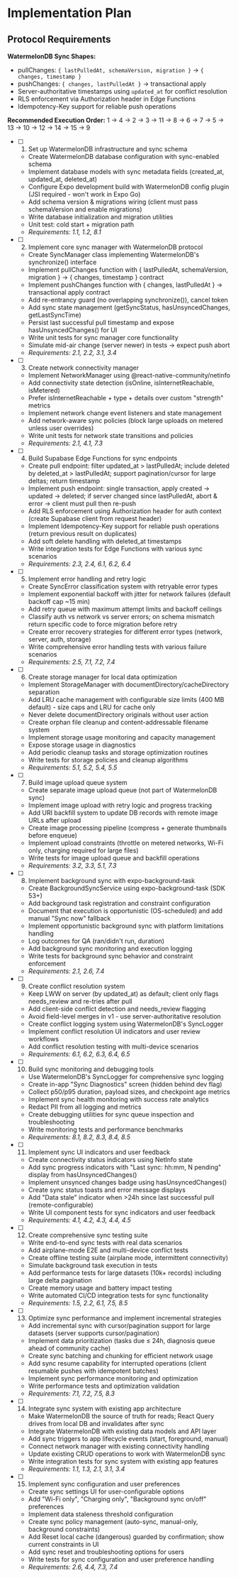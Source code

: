 # Implementation Plan

## Protocol Requirements

**WatermelonDB Sync Shapes:**

- pullChanges: `{ lastPulledAt, schemaVersion, migration }` → `{ changes, timestamp }`
- pushChanges: `{ changes, lastPulledAt }` → transactional apply
- Server-authoritative timestamps using `updated_at` for conflict resolution
- RLS enforcement via Authorization header in Edge Functions
- Idempotency-Key support for reliable push operations

**Recommended Execution Order:** 1 → 4 → 2 → 3 → 11 → 8 → 6 → 7 → 5 → 13 → 10 → 12 → 14 → 15 → 9

- [ ] 1. Set up WatermelonDB infrastructure and sync schema

  - Create WatermelonDB database configuration with sync-enabled schema
  - Implement database models with sync metadata fields (created_at, updated_at, deleted_at)
  - Configure Expo development build with WatermelonDB config plugin (JSI required - won't work in Expo Go)
  - Add schema version & migrations wiring (client must pass schemaVersion and enable migrations)
  - Write database initialization and migration utilities
  - Unit test: cold start + migration path
  - _Requirements: 1.1, 1.2, 8.1_

- [ ] 2. Implement core sync manager with WatermelonDB protocol

  - Create SyncManager class implementing WatermelonDB's synchronize() interface
  - Implement pullChanges function with { lastPulledAt, schemaVersion, migration } → { changes, timestamp } contract
  - Implement pushChanges function with { changes, lastPulledAt } → transactional apply contract
  - Add re-entrancy guard (no overlapping synchronize()), cancel token
  - Add sync state management (getSyncStatus, hasUnsyncedChanges, getLastSyncTime)
  - Persist last successful pull timestamp and expose hasUnsyncedChanges() for UI
  - Write unit tests for sync manager core functionality
  - Simulate mid-air change (server newer) in tests → expect push abort
  - _Requirements: 2.1, 2.2, 3.1, 3.4_

- [ ] 3. Create network connectivity manager

  - Implement NetworkManager using @react-native-community/netinfo
  - Add connectivity state detection (isOnline, isInternetReachable, isMetered)
  - Prefer isInternetReachable + type + details over custom "strength" metrics
  - Implement network change event listeners and state management
  - Add network-aware sync policies (block large uploads on metered unless user overrides)
  - Write unit tests for network state transitions and policies
  - _Requirements: 2.1, 4.1, 7.3_

- [ ] 4. Build Supabase Edge Functions for sync endpoints

  - Create pull endpoint: filter updated_at > lastPulledAt; include deleted by deleted_at > lastPulledAt; support pagination/cursor for large deltas; return timestamp
  - Implement push endpoint: single transaction, apply created → updated → deleted; if server changed since lastPulledAt, abort & error → client must pull then re-push
  - Add RLS enforcement using Authorization header for auth context (create Supabase client from request header)
  - Implement Idempotency-Key support for reliable push operations (return previous result on duplicates)
  - Add soft delete handling with deleted_at timestamps
  - Write integration tests for Edge Functions with various sync scenarios
  - _Requirements: 2.3, 2.4, 6.1, 6.2, 6.4_

- [ ] 5. Implement error handling and retry logic

  - Create SyncError classification system with retryable error types
  - Implement exponential backoff with jitter for network failures (default backoff cap ~15 min)
  - Add retry queue with maximum attempt limits and backoff ceilings
  - Classify auth vs network vs server errors; on schema mismatch return specific code to force migration before retry
  - Create error recovery strategies for different error types (network, server, auth, storage)
  - Write comprehensive error handling tests with various failure scenarios
  - _Requirements: 2.5, 7.1, 7.2, 7.4_

- [ ] 6. Create storage manager for local data optimization

  - Implement StorageManager with documentDirectory/cacheDirectory separation
  - Add LRU cache management with configurable size limits (400 MB default) - size caps and LRU for cache only
  - Never delete documentDirectory originals without user action
  - Create orphan file cleanup and content-addressable filename system
  - Implement storage usage monitoring and capacity management
  - Expose storage usage in diagnostics
  - Add periodic cleanup tasks and storage optimization routines
  - Write tests for storage policies and cleanup algorithms
  - _Requirements: 5.1, 5.2, 5.4, 5.5_

- [ ] 7. Build image upload queue system

  - Create separate image upload queue (not part of WatermelonDB sync)
  - Implement image upload with retry logic and progress tracking
  - Add URI backfill system to update DB records with remote image URLs after upload
  - Create image processing pipeline (compress + generate thumbnails before enqueue)
  - Implement upload constraints (throttle on metered networks, Wi-Fi only, charging required for large files)
  - Write tests for image upload queue and backfill operations
  - _Requirements: 3.2, 3.3, 5.1, 7.3_

- [ ] 8. Implement background sync with expo-background-task

  - Create BackgroundSyncService using expo-background-task (SDK 53+)
  - Add background task registration and constraint configuration
  - Document that execution is opportunistic (OS-scheduled) and add manual "Sync now" fallback
  - Implement opportunistic background sync with platform limitations handling
  - Log outcomes for QA (ran/didn't run, duration)
  - Add background sync monitoring and execution logging
  - Write tests for background sync behavior and constraint enforcement
  - _Requirements: 2.1, 2.6, 7.4_

- [ ] 9. Create conflict resolution system

  - Keep LWW on server (by updated_at) as default; client only flags needs_review and re-tries after pull
  - Add client-side conflict detection and needs_review flagging
  - Avoid field-level merges in v1 - use server-authoritative resolution
  - Create conflict logging system using WatermelonDB's SyncLogger
  - Implement conflict resolution UI indicators and user review workflows
  - Add conflict resolution testing with multi-device scenarios
  - _Requirements: 6.1, 6.2, 6.3, 6.4, 6.5_

- [ ] 10. Build sync monitoring and debugging tools

  - Use WatermelonDB's SyncLogger for comprehensive sync logging
  - Create in-app "Sync Diagnostics" screen (hidden behind dev flag)
  - Collect p50/p95 duration, payload sizes, and checkpoint age metrics
  - Implement sync health monitoring with success rate analytics
  - Redact PII from all logging and metrics
  - Create debugging utilities for sync queue inspection and troubleshooting
  - Write monitoring tests and performance benchmarks
  - _Requirements: 8.1, 8.2, 8.3, 8.4, 8.5_

- [ ] 11. Implement sync UI indicators and user feedback

  - Create connectivity status indicators using NetInfo state
  - Add sync progress indicators with "Last sync: hh:mm, N pending" display from hasUnsyncedChanges()
  - Implement unsynced changes badge using hasUnsyncedChanges()
  - Create sync status toasts and error message displays
  - Add "Data stale" indicator when >24h since last successful pull (remote-configurable)
  - Write UI component tests for sync indicators and user feedback
  - _Requirements: 4.1, 4.2, 4.3, 4.4, 4.5_

- [ ] 12. Create comprehensive sync testing suite

  - Write end-to-end sync tests with real data scenarios
  - Add airplane-mode E2E and multi-device conflict tests
  - Create offline testing suite (airplane mode, intermittent connectivity)
  - Simulate background task execution in tests
  - Add performance tests for large datasets (10k+ records) including large delta pagination
  - Create memory usage and battery impact testing
  - Write automated CI/CD integration tests for sync functionality
  - _Requirements: 1.5, 2.2, 6.1, 7.5, 8.5_

- [ ] 13. Optimize sync performance and implement incremental strategies

  - Add incremental sync with cursor/pagination support for large datasets (server supports cursor/pagination)
  - Implement data prioritization (tasks due ≤ 24h, diagnosis queue ahead of community cache)
  - Create sync batching and chunking for efficient network usage
  - Add sync resume capability for interrupted operations (client resumable pushes with idempotent batches)
  - Implement sync performance monitoring and optimization
  - Write performance tests and optimization validation
  - _Requirements: 7.1, 7.2, 7.5, 8.3_

- [ ] 14. Integrate sync system with existing app architecture

  - Make WatermelonDB the source of truth for reads; React Query drives from local DB and invalidates after sync
  - Integrate WatermelonDB with existing data models and API layer
  - Add sync triggers to app lifecycle events (start, foreground, manual)
  - Connect network manager with existing connectivity handling
  - Update existing CRUD operations to work with WatermelonDB sync
  - Write integration tests for sync system with existing app features
  - _Requirements: 1.1, 1.3, 2.1, 3.1, 3.4_

- [ ] 15. Implement sync configuration and user preferences
  - Create sync settings UI for user-configurable options
  - Add "Wi-Fi only", "Charging only", "Background sync on/off" preferences
  - Implement data staleness threshold configuration
  - Create sync policy management (auto-sync, manual-only, background constraints)
  - Add Reset local cache (dangerous) guarded by confirmation; show current constraints in UI
  - Add sync reset and troubleshooting options for users
  - Write tests for sync configuration and user preference handling
  - _Requirements: 2.6, 4.4, 7.3, 7.4_
